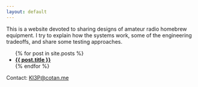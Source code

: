 ```yaml
---
layout: default
---
```


This is a website devoted to sharing designs of amateur radio homebrew equipment. I try to explain 
how the systems work, some of the engineering tradeoffs, and share some testing approaches.

<ul>
  {% for post in site.posts %}
    <li>
      <a href="{{ post.url }}"><strong>{{ post.title }}</strong></a>
    </li>
  {% endfor %}
</ul>


Contact: KI3P@cotan.me
